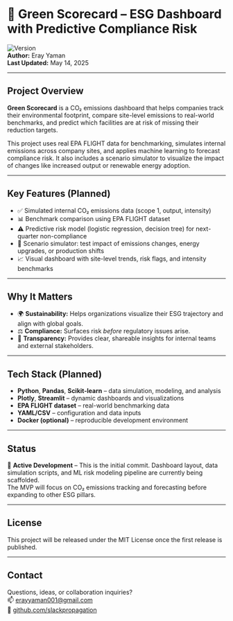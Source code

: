 # 🌱 Green Scorecard – ESG Dashboard with Predictive Compliance Risk

![Version](https://img.shields.io/badge/status-in_progress-yellowgreen)  
**Author:** Eray Yaman  
**Last Updated:** May 14, 2025

---

## Project Overview

**Green Scorecard** is a CO₂ emissions dashboard that helps companies track their environmental footprint, compare site-level emissions to real-world benchmarks, and predict which facilities are at risk of missing their reduction targets.

This project uses real EPA FLIGHT data for benchmarking, simulates internal emissions across company sites, and applies machine learning to forecast compliance risk. It also includes a scenario simulator to visualize the impact of changes like increased output or renewable energy adoption.

---

## Key Features (Planned)

- ✅ Simulated internal CO₂ emissions data (scope 1, output, intensity)
- 📊 Benchmark comparison using EPA FLIGHT dataset
- ⚠️ Predictive risk model (logistic regression, decision tree) for next-quarter non-compliance
- 🔄 Scenario simulator: test impact of emissions changes, energy upgrades, or production shifts
- 📈 Visual dashboard with site-level trends, risk flags, and intensity benchmarks

---

## Why It Matters

- 🌍 **Sustainability:** Helps organizations visualize their ESG trajectory and align with global goals.
- ⚖️ **Compliance:** Surfaces risk *before* regulatory issues arise.
- 📣 **Transparency:** Provides clear, shareable insights for internal teams and external stakeholders.

---

## Tech Stack (Planned)

- **Python**, **Pandas**, **Scikit-learn** – data simulation, modeling, and analysis  
- **Plotly**, **Streamlit** – dynamic dashboards and visualizations  
- **EPA FLIGHT dataset** – real-world benchmarking data  
- **YAML/CSV** – configuration and data inputs  
- **Docker (optional)** – reproducible development environment  

---

## Status

🚧 **Active Development** – This is the initial commit. Dashboard layout, data simulation scripts, and ML risk modeling pipeline are currently being scaffolded.  
The MVP will focus on CO₂ emissions tracking and forecasting before expanding to other ESG pillars.

---

## License

This project will be released under the MIT License once the first release is published.

---

## Contact

Questions, ideas, or collaboration inquiries?  
📫 [erayyaman001@gmail.com](mailto:erayyaman001@gmail.com)  
🔗 [github.com/slackpropagation](https://github.com/slackpropagation)
